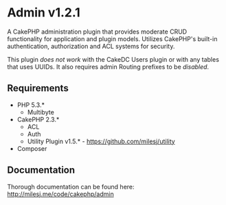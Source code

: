 # Admin v1.2.1 #

A CakePHP administration plugin that provides moderate CRUD functionality for application and plugin models.
Utilizes CakePHP's built-in authentication, authorization and ACL systems for security.

This plugin *does not work* with the CakeDC Users plugin or with any tables that uses UUIDs.
It also requires admin Routing prefixes to be *disabled*.

## Requirements ##

* PHP 5.3.*
    * Multibyte
* CakePHP 2.3.*
    * ACL
    * Auth
    * Utility Plugin v1.5.* - https://github.com/milesj/utility
* Composer

## Documentation ##

Thorough documentation can be found here: http://milesj.me/code/cakephp/admin